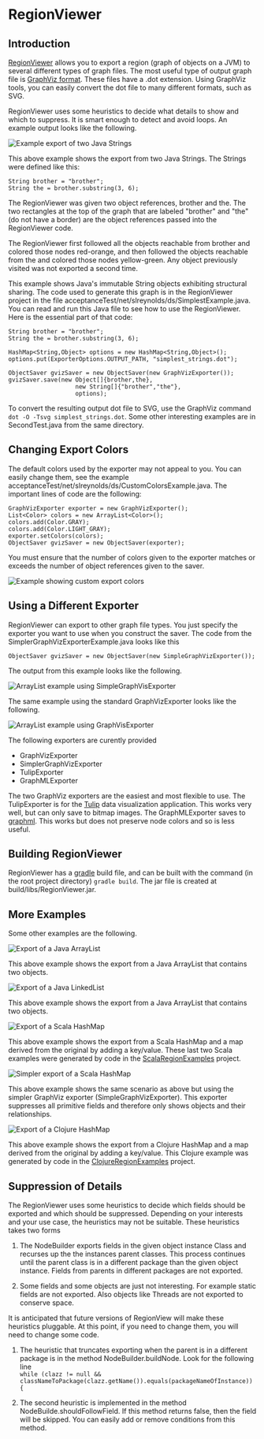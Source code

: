 # RegionViewer #

## Introduction ##

[RegionViewer](http://github.com/stevenreyn/RegionViewer)
allows you to export a region (graph of objects on a JVM) to several different 
types of graph files. The most useful type of output graph file is 
[GraphViz format](http://www.graphviz.org/). These files have a .dot extension. 
Using GraphViz tools, you can easily convert the dot file to many different formats, 
such as SVG.

RegionViewer uses some heuristics to decide what details to show and which to
suppress. It is smart enough to detect and avoid loops. An example output
looks like the following.

![Example export of two Java Strings](images/strings.dot.svg)

This above example shows the export from two Java Strings. The Strings were 
defined like this:

    String brother = "brother";
    String the = brother.substring(3, 6);
    

The RegionViewer was given two object references, brother and the. 
The two rectangles at the top of the graph that are labeled "brother" and "the"
(do not have a border) are the object references passed into the RegionViewer
code.

The RegionViewer first followed all the objects reachable from brother and colored those nodes
red-orange, and then followed the objects reachable from the and colored those
nodes yellow-green. Any object previously visited was not exported a second time.

This example shows Java's immutable String objects exhibiting structural sharing.
The code used to generate this graph is in the RegionViewer project in the file
acceptanceTest/net/slreynolds/ds/SimplestExample.java. You can read and run this Java file
to see how to use the RegionViewer. Here is the essential part of that code:


    String brother = "brother";
    String the = brother.substring(3, 6);

    HashMap<String,Object> options = new HashMap<String,Object>();
    options.put(ExporterOptions.OUTPUT_PATH, "simplest_strings.dot");
	    
    ObjectSaver gvizSaver = new ObjectSaver(new GraphVizExporter());
    gvizSaver.save(new Object[]{brother,the},
	    		       new String[]{"brother","the"}, 
	    		       options);

To convert the resulting output dot file to SVG, use the GraphViz command 
`dot -O -Tsvg simplest_strings.dot`. Some other interesting
examples are in SecondTest.java from the same directory.       

## Changing Export Colors ##

The default colors used by the exporter may not appeal to you. You can easily 
change them, see the example acceptanceTest/net/slreynolds/ds/CustomColorsExample.java.
The important lines of code are the following:

    GraphVizExporter exporter = new GraphVizExporter();
    List<Color> colors = new ArrayList<Color>();
    colors.add(Color.GRAY);
    colors.add(Color.LIGHT_GRAY);
    exporter.setColors(colors);
    ObjectSaver gvizSaver = new ObjectSaver(exporter);
	
You must ensure that the number of colors given to the exporter matches or exceeds
the number of object references given to the saver.

![Example showing custom export colors](images/custcolors_strings.dot.svg)

## Using a Different Exporter ##

RegionViewer can export to other graph file types. You just specify the exporter
you want to use when you construct the saver. The code from the SimplerGraphVizExporterExample.java
looks like this

    ObjectSaver gvizSaver = new ObjectSaver(new SimpleGraphVizExporter());
    
The output from this example looks like the following.

![ArrayList example using SimpleGraphVisExporter](images/alist2_simple.dot.svg)

The same example using the standard GraphVizExporter looks like the following.

![ArrayList example using GraphVisExporter](images/alist2.dot.svg)

The following exporters are curently provided

* GraphVizExporter
* SimplerGraphVizExporter
* TulipExporter
* GraphMLExporter

The two GraphViz exporters are the easiest and most flexible to use. The TulipExporter
is for the [Tulip](http://tulip.labri.fr/) data visualization application. 
This works very well, but can only save to bitmap images. The GraphMLExporter
saves to [graphml](http://graphml.graphdrawing.org/). This works but does not preserve 
node colors and so is less useful.

## Building RegionViewer ##

RegionViewer has a [gradle](http://www.gradle.org/) build file, and can be built with the command (in the
root project directory) `gradle build`. The jar file is created at build/libs/RegionViewer.jar.

## More Examples ##

Some other examples are the following.

![Export of a Java ArrayList](images/alist.dot.svg)

This above example shows the export from a Java ArrayList that contains two objects.

![Export of a Java LinkedList](images/llist.dot.svg)

This above example shows the export from a Java ArrayList that contains two objects.

![Export of a Scala HashMap](images/hmap-ops.dot.svg)

This above example shows the export from a Scala HashMap and a map derived
from the original by adding a key/value. These last two Scala examples were generated by 
code in the [ScalaRegionExamples](http://github.com/stevenreyn/ScalaRegionExamples) 
project.

![Simpler export of a Scala HashMap](images/hmap-ops_simple.dot.svg)

This above example shows the same scenario as above but using the simpler GraphViz
exporter (SimpleGraphVizExporter). This exporter suppresses all primitive fields 
and therefore only shows objects and their relationships.

![Export of a Clojure HashMap](images/clj-hash-map-ops.dot.svg)

This above example shows the export from a Clojure HashMap and a map derived
from the original by adding a key/value. This Clojure example was generated by 
code in the [ClojureRegionExamples](http://github.com/stevenreyn/ClojureRegionExamples) 
project.

## Suppression of Details ##

The RegionViewer uses some heuristics to decide which fields should be exported
and which should be suppressed. Depending on your interests and your use case, 
the heuristics may not be suitable. These heuristics takes two forms

1. The NodeBuilder exports fields in the given object instance Class and recurses up
   the the instances parent classes. This process continues until the parent
   class is in a different package than the given object instance. Fields from
   parents in different packages are not exported. 
   
2. Some fields and some objects are just not interesting. For example static fields
   are not exported. Also objects like Threads are not exported to conserve space.

It is anticipated that future versions of RegionView will make these heuristics
pluggable. At this point, if you need to change them, you will need to change some
code.

1. The heuristic that truncates exporting when the parent is in a different
   package is in the method NodeBuilder.buildNode. Look for the following line\
`while (clazz != null && classNameToPackage(clazz.getName()).equals(packageNameOfInstance)) {`

2. The second heuristic is implemented in the method NodeBuilde.shouldFollowField. If
   this method returns false, then the field will be skipped. You can easily add
   or remove conditions from this method.
   
   
   
   


